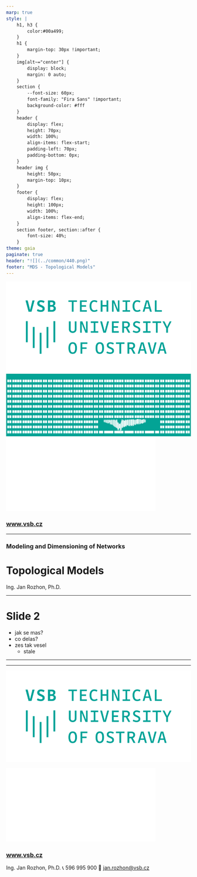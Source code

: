 ```yaml
---
marp: true
style: |
    h1, h3 {
        color:#00a499;   
    }
    h1 {
        margin-top: 30px !important;
    }
    img[alt~="center"] {
        display: block;
        margin: 0 auto;
    }
    section {
        --font-size: 60px;
        font-family: "Fira Sans" !important;
        background-color: #fff
    }
    header {
        display: flex;
        height: 70px;
        width: 100%;
        align-items: flex-start;
        padding-left: 70px;
        padding-bottom: 0px;
    }
    header img {
        height: 50px;
        margin-top: 10px;
    }
    footer {
        display: flex;
        height: 100px;
        width: 100%;
        align-items: flex-end;
    }
    section footer, section::after {
        font-size: 40%;
    }
theme: gaia
paginate: true
header: "![](../common/440.png)"
footer: "MDS - Topological Models"
---
```


<!-- 
_class: lead
_header: ""
_footer: ""
_paginate: false
-->

<style>
section::after {
  content: attr(data-marpit-pagination) '/' attr(data-marpit-pagination-total);
}
</style>

<style scoped>section { justify-content: flex-end; }</style>

![bg 40% vertical](../common/vsb_logo.png)
![bg 60%](../common/vsbBuilding.png)
![bg](../common/blank.png)

### www.vsb.cz

---

[comment]: # (######################################################################################)
<!-- 
_class: lead 
_paginate: false
_footer: ""
-->


### Modeling and Dimensioning of Networks

# Topological Models

Ing. Jan Rozhon, Ph.D.


---

[comment]: # (######################################################################################)

# Slide 2

- jak se mas?
- co delas?
- zes tak vesel
    - stale

<!-- 
Some notes here that might be useful.
-->

---

[comment]: # (######################################################################################)

---

[comment]: # (######################################################################################)
<!-- 
_class: lead
_header: ""
_footer: ""
_paginate: false
-->


<style scoped>section { justify-content: flex-end; }</style>

![bg 40% vertical](../common/vsb_logo.png)

![bg](../common/blank.png)
### www.vsb.cz
Ing. Jan Rozhon, Ph.D.
:telephone_receiver: 596 995 900
:email: jan.rozhon@vsb.cz
